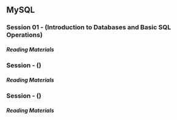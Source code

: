 ## MySQL

### Session 01 - (Introduction to Databases and Basic SQL Operations)



##### Reading Materials 

### Session - ()


##### Reading Materials 

### Session - ()


##### Reading Materials 
